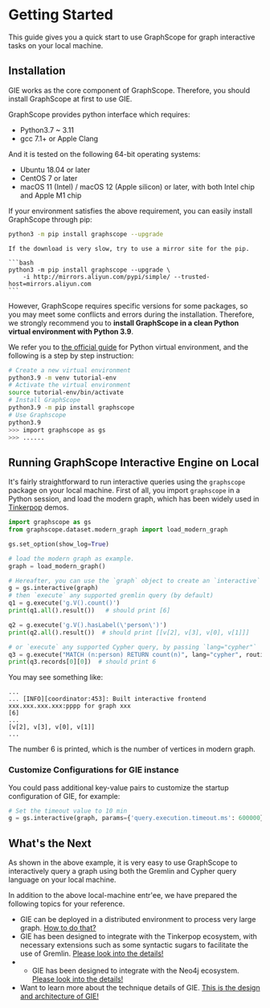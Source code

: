 # Getting Started

This guide gives you a quick start to use GraphScope for graph interactive tasks on your local machine.

## Installation

GIE works as the core component of GraphScope. Therefore, you should install GraphScope at first to use GIE.

GraphScope provides python interface which requires:

- Python3.7 ~ 3.11
- gcc 7.1+ or Apple Clang

And it is tested on the following 64-bit operating systems:

- Ubuntu 18.04 or later
- CentOS 7 or later
- macOS 11 (Intel) / macOS 12 (Apple silicon) or later, with both Intel chip and Apple M1 chip

If your environment satisfies the above requirement, you can easily install GraphScope through pip:

```bash
python3 -m pip install graphscope --upgrade
```

````{tip}
If the download is very slow, try to use a mirror site for the pip.

```bash
python3 -m pip install graphscope --upgrade \
    -i http://mirrors.aliyun.com/pypi/simple/ --trusted-host=mirrors.aliyun.com
```
````

However, GraphScope requires specific versions for some packages, so you may meet some conflicts and errors during the installation. Therefore, we strongly recommend you to **install GraphScope in a clean Python virtual environment with Python 3.9**.

We refer you to [the official guide](https://docs.python.org/3.9/tutorial/venv.html) for Python virtual environment, and the following is a step by step instruction:

```bash
# Create a new virtual environment
python3.9 -m venv tutorial-env
# Activate the virtual environment
source tutorial-env/bin/activate
# Install GraphScope
python3.9 -m pip install graphscope
# Use Graphscope
python3.9
>>> import graphscope as gs
>>> ......
```

## Running GraphScope Interactive Engine on Local

It's fairly straightforward to run interactive queries using the `graphscope` package on
your local machine. First of all, you import `graphscope` in a Python session, and load
the modern graph, which has been widely used in [Tinkerpop](https://tinkerpop.apache.org/docs/3.6.2/tutorials/getting-started/) demos.


```python
import graphscope as gs
from graphscope.dataset.modern_graph import load_modern_graph

gs.set_option(show_log=True)

# load the modern graph as example.
graph = load_modern_graph()

# Hereafter, you can use the `graph` object to create an `interactive` query session
g = gs.interactive(graph)
# then `execute` any supported gremlin query (by default)
q1 = g.execute('g.V().count()')
print(q1.all().result())   # should print [6]

q2 = g.execute('g.V().hasLabel(\'person\')')
print(q2.all().result())  # should print [[v[2], v[3], v[0], v[1]]]

# or `execute` any supported Cypher query, by passing `lang="cypher"`
q3 = g.execute("MATCH (n:person) RETURN count(n)", lang="cypher", routing_=RoutingControl.READ)
print(q3.records[0][0])  # should print 6
```

You may see something like:
```Shell
...
... [INFO][coordinator:453]: Built interactive frontend xxx.xxx.xxx.xxx:pppp for graph xxx
[6]
...
[v[2], v[3], v[0], v[1]]
...
```

The number 6 is printed, which is the number of vertices in modern graph.

### Customize Configurations for GIE instance

You could pass additional key-value pairs to customize the startup configuration of GIE, for example:

```python
# Set the timeout value to 10 min
g = gs.interactive(graph, params={'query.execution.timeout.ms': 600000})
```

## What's the Next
As shown in the above example, it is very easy to use GraphScope to interactively query a graph using both the Gremlin and Cypher query language on your local machine.

In addition to the above local-machine entr\'ee, we have prepared the following topics for your reference.

- GIE can be deployed in a distributed environment to process very large graph. [How to do that?](./deployment)
- GIE has been designed to integrate with the Tinkerpop ecosystem, with necessary extensions such as some syntactic sugars to facilitate the use of Gremlin. [Please look into the details!](./tinkerpop/tinkerpop_gremlin.md)
- - GIE has been designed to integrate with the Neo4j ecosystem. [Please look into the details!](./neo4j/cypher_sdk.md)
- Want to learn more about the technique details of GIE. [This is the design and architecture of GIE!](./design_of_gie)
